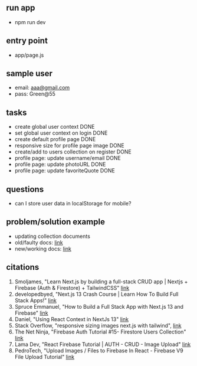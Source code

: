 ## run app 
- npm run dev


## entry point
- app/page.js 


## sample user
- email: aaa@gmail.com
- pass: Green@55


## tasks 
- create global user context DONE 
- set global user context on login DONE 
- create default profile page DONE 
- responsive size for profile page image DONE   
- create/add to users collection on register DONE 
- profile page: update username/email DONE 
- profile page: update photoURL DONE 
- profile page: update favoriteQuote DONE 


## questions
- can I store user data in localStorage for mobile? 


## problem/solution example
- updating collection documents
- old/faulty docs: [link](https://cloud.google.com/firestore/docs/samples/firestore-data-set-field)
- new/working docs: [link](https://firebase.google.com/docs/firestore/manage-data/add-data#update-data)


## citations 
1. Smoljames, "Learn Next.js by building a full-stack CRUD app | Nextjs + Firebase (Auth & Firestore) + TailwindCSS" [link](https://www.youtube.com/watch?v=UzMr7-0FgA0)
2. developedbyed, "Next.js 13 Crash Course | Learn How To Build Full Stack Apps!" [link](https://www.youtube.com/watch?v=T63nY70eZF0)
3. Spruce Emmanuel, "How to Build a Full Stack App with Next.js 13 and Firebase" [link](https://www.freecodecamp.org/news/create-full-stack-app-with-nextjs13-and-firebase/)
4. Daniel, "Using React Context in NextJs 13" [link](https://www.js-craft.io/blog/using-react-context-nextjs-13/)
5. Stack Overflow, "responsive sizing images next.js with tailwind", [link](https://stackoverflow.com/questions/76396702/responsive-sizing-images-next-js-with-tailwind/76398120#76398120)
6. The Net Ninja, "Firebase Auth Tutorial #15- Firestore Users Collection" [link](https://www.youtube.com/watch?v=qWy9ylc3f9U)
7. Lama Dev, "React Firebase Tutorial | AUTH - CRUD - Image Upload" [link](https://www.youtube.com/watch?v=D9W7AFeJ3kk)
8. PedroTech, "Upload Images / Files to Firebase In React - Firebase V9 File Upload Tutorial" [link](https://www.youtube.com/watch?v=YOAeBSCkArA)